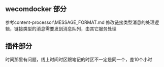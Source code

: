 ## wecomdocker 部分

参考content-processor\MESSAGE_FORMAT.md 修改链接类型消息的处理逻辑，链接类型的消息需要发到消息队列，由其它服务处理

## 插件部分

时间那里有问题，线上时间时区跟笔记的时区不一定是同一个，差10个小时
